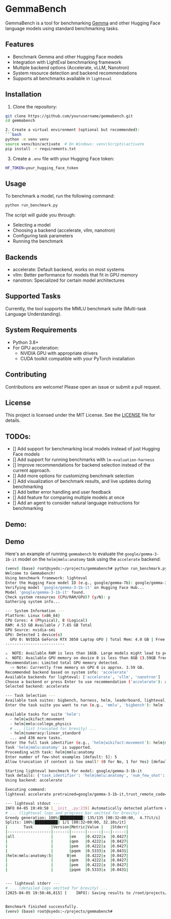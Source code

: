 # GemmaBench

GemmaBench is a tool for benchmarking [Gemma](https://huggingface.co/collections/google/gemma-release-65d5efbccdbb8c4202ec078b) and other Hugging Face language models using standard benchmarking tasks.

## Features

- Benchmark Gemma and other Hugging Face models
- Integration with LightEval benchmarking framework
- Multiple backend options (Accelerate, vLLM, Nanotron)
- System resource detection and backend recommendations
- Supports all benchmarks available in `lighteval`

## Installation

1. Clone the repository:
```bash
git clone https://github.com/yourusername/gemmabench.git
cd gemmabench

2. Create a virtual environment (optional but recommended):
```bash
python -m venv venv
source venv/bin/activate  # On Windows: venv\Scripts\activate
pip install -r requirements.txt
```

3. Create a `.env` file with your Hugging Face token:
```bash
HF_TOKEN=your_hugging_face_token
```

## Usage

To benchmark a model, run the following command:
```bash
python run_benchmark.py
```
The script will guide you through:

- Selecting a model
- Choosing a backend (accelerate, vllm, nanotron)
- Configuring task parameters
- Running the benchmark

## Backends

- accelerate: Default backend, works on most systems
- vllm: Better performance for models that fit in GPU memory
- nanotron: Specialized for certain model architectures

## Supported Tasks
Currently, the tool supports the MMLU benchmark suite (Multi-task Language Understanding).

## System Requirements
- Python 3.8+
- For GPU acceleration:
    - NVIDIA GPU with appropriate drivers
    - CUDA toolkit compatible with your PyTorch installation

## Contributing
Contributions are welcome! Please open an issue or submit a pull request.

## License
This project is licensed under the MIT License. See the [LICENSE](LICENSE) file for details.

## TODOs:
- [] Add support for benchmarking local models instead of just Hugging Face models
- [] Add support for running benchmarks with `lm-evaluation-harness`
- [] Improve recommendations for backend selection instead of the current approach.
- [] Add more options for customizing benchmark selection
- [] Add visualization of benchmark results, and live updates during benchmarking
- [] Add better error handling and user feedback
- [] Add feature for comparing multiple models at once
- [] Add an agent to consider natural language instructions for benchmarking


## Demo:
## Demo

Here's an example of running `gemmabench` to evaluate the `google/gemma-3-1b-it` model on the `helm|mmlu:anatomy` task using the `accelerate` backend:

```bash
(venv) (base) root@syeds:~/projects/gemmabench# python run_benchmark.py
Welcome to Gemmabench!
Using benchmark framework: lighteval
Enter the Hugging Face model ID (e.g., google/gemma-7b): google/gemma-3-1b-it
Verifying model 'google/gemma-3-1b-it' on Hugging Face Hub...
Model 'google/gemma-3-1b-it' found.
Check system resources (CPU/RAM/GPU)? (y/N): y
Gathering system info...

--- System Information ---
Platform: Linux (x86_64)
CPU Cores: 4 (Physical), 8 (Logical)
RAM: 4.53 GB Available / 7.65 GB Total
GPU Source: nvidia-smi
GPU: Detected 1 device(s)
  GPU 0: NVIDIA GeForce RTX 3050 Laptop GPU | Total Mem: 4.0 GB | Free Mem: 3.59 GB | Used Mem: 0.28 GB
--------------------------

⚠️  NOTE: Available RAM is less than 16GB. Large models might lead to performance issues or errors.
⚠️  NOTE: Available GPU memory on device 0 is less than 8GB (3.59GB free). Loading large models might fail.
Recommendation: Limited total GPU memory detected.
  -> Note: Currently free memory on GPU 0 is approx. 3.59 GB.
Recommended backend based on system info: 'accelerate'
Available backends for lighteval: ['accelerate', 'vllm', 'nanotron']
Choose a backend or press Enter to use recommendation ('accelerate'): accelerate
Selected backend: accelerate

--- Task Selection ---
Available task suites: bigbench, harness, helm, leaderboard, lighteval, original
Enter the task suite you want to run (e.g., 'mmlu', 'bigbench'): helm

Available tasks for suite 'helm':
  - helm|wikifact:movement
  - helm|mmlu:college_physics
  # ... (list truncated for brevity) ...
  - helm|numeracy:linear_standard
  ... and 436 more tasks.
Enter the full task identifier (e.g., 'helm|wikifact:movement'): helm|mmlu:anatomy
Task 'helm|mmlu:anatomy' is supported.
Proceeding with task: helm|mmlu:anatomy
Enter number of few-shot examples [default: 5]: 5
Allow truncation if context is too small? (0 for No, 1 for Yes) [default: 1]: 1

Starting lighteval benchmark for model: google/gemma-3-1b-it
Task details: {'task_identifier': 'helm|mmlu:anatomy', 'num_few_shot': 5, 'allow_truncation': 1}
Using backend: accelerate

Executing command:
lighteval accelerate pretrained=google/gemma-3-1b-it,trust_remote_code=True 'helm|mmlu:anatomy|5|1' --override-batch-size 1 --output-dir 'results/lighteval/google_gemma-3-1b-it_helm|mmlu_anatomy|5|1_accelerate_20250405_194950'

--- lighteval stdout ---
INFO 04-05 19:49:58 [__init__.py:239] Automatically detected platform cuda.
# ... (lighteval logs and progress bar omitted for brevity) ...
Greedy generation: 100%|██████████| 135/135 [00:32<00:00,  4.77it/s]
Splits: 100%|██████████| 1/1 [00:32<00:00, 32.10s/it]
|       Task        |Version|Metric|Value |   |Stderr|
|-------------------|------:|------|-----:|---|-----:|
|all                |       |em    |0.4222|±  |0.0427|
|                   |       |qem   |0.4222|±  |0.0427|
|                   |       |pem   |0.4222|±  |0.0427|
|                   |       |pqem  |0.5333|±  |0.0431|
|helm:mmlu:anatomy:5|      0|em    |0.4222|±  |0.0427|
|                   |       |qem   |0.4222|±  |0.0427|
|                   |       |pem   |0.4222|±  |0.0427|
|                   |       |pqem  |0.5333|±  |0.0431|


--- lighteval stderr ---
# ... (detailed logs omitted for brevity) ...
[2025-04-05 19:50:46,815] [    INFO]: Saving results to /root/projects/gemmabench/results/lighteval/google_gemma-3-1b-it_helm|mmlu_anatomy|5|1_accelerate_20250405_194950/results/google/gemma-3-1b-it/results_2025-04-05T19-50-46.623637.json (evaluation_tracker.py:234)


Benchmark finished successfully.
(venv) (base) root@syeds:~/projects/gemmabench# 